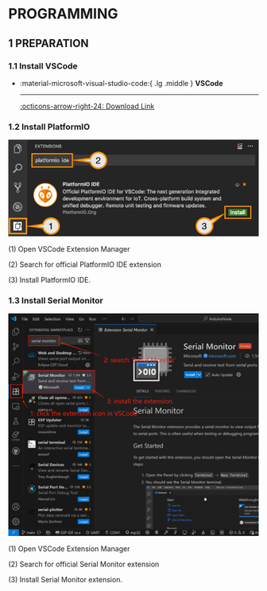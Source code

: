 # PROGRAMMING

## 1 PREPARATION

### 1.1 Install VSCode

<div class="grid cards" markdown>

-   :material-microsoft-visual-studio-code:{ .lg .middle } __VSCode__

    ---

    [:octicons-arrow-right-24: <a href="https://code.visualstudio.com/download" target="_blank"> Download Link </a>](#)

</div>

### 1.2 Install PlatformIO

![](platformio.png)

(1) Open VSCode Extension Manager

(2) Search for official PlatformIO IDE extension

(3) Install PlatformIO IDE.

### 1.3 Install Serial Monitor

![](serial-monitor.png)

(1) Open VSCode Extension Manager

(2) Search for official Serial Monitor extension

(3) Install Serial Monitor extension.